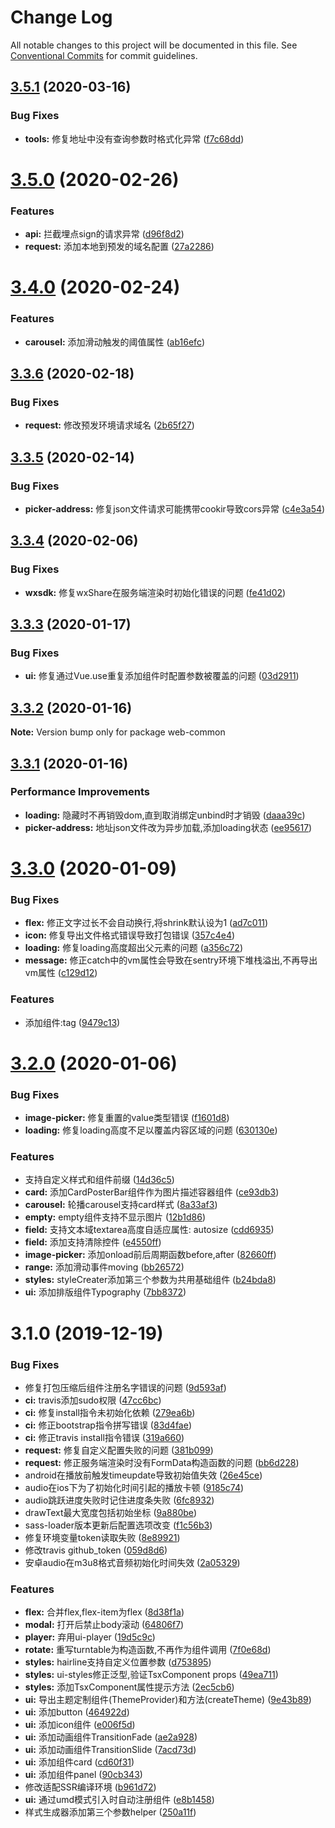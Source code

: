 # Change Log

All notable changes to this project will be documented in this file.
See [Conventional Commits](https://conventionalcommits.org) for commit guidelines.

## [3.5.1](https://github.com/huteming/huteming-ui/compare/v3.5.0...v3.5.1) (2020-03-16)


### Bug Fixes

* **tools:** 修复地址中没有查询参数时格式化异常 ([f7c68dd](https://github.com/huteming/huteming-ui/commit/f7c68dd636517807b170880e6d8d27d8b4890e39))






# [3.5.0](https://github.com/huteming/huteming-ui/compare/v3.4.0...v3.5.0) (2020-02-26)


### Features

* **api:** 拦截埋点sign的请求异常 ([d96f8d2](https://github.com/huteming/huteming-ui/commit/d96f8d284d28f84765a5d189500e38883d0d700f))
* **request:** 添加本地到预发的域名配置 ([27a2286](https://github.com/huteming/huteming-ui/commit/27a228693d7ca3ee083c9d534338ba86b46e7f55))





# [3.4.0](https://github.com/huteming/huteming-ui/compare/v3.3.6...v3.4.0) (2020-02-24)


### Features

* **carousel:** 添加滑动触发的阈值属性 ([ab16efc](https://github.com/huteming/huteming-ui/commit/ab16efcf1a91944bd6365fa26ca8062285c6af57))





## [3.3.6](https://github.com/huteming/huteming-ui/compare/v3.3.5...v3.3.6) (2020-02-18)


### Bug Fixes

* **request:** 修改预发环境请求域名 ([2b65f27](https://github.com/huteming/huteming-ui/commit/2b65f2764b03ef9ee9ea36eeedb961a60f0a5111))





## [3.3.5](https://github.com/huteming/huteming-ui/compare/v3.3.4...v3.3.5) (2020-02-14)


### Bug Fixes

* **picker-address:** 修复json文件请求可能携带cookir导致cors异常 ([c4e3a54](https://github.com/huteming/huteming-ui/commit/c4e3a542b9b9e316bc2490a5d45c24e89507ec49))





## [3.3.4](https://github.com/huteming/huteming-ui/compare/v3.3.3...v3.3.4) (2020-02-06)


### Bug Fixes

* **wxsdk:** 修复wxShare在服务端渲染时初始化错误的问题 ([fe41d02](https://github.com/huteming/huteming-ui/commit/fe41d022ea3ea0137a40c778951967fbae556988))





## [3.3.3](https://github.com/huteming/huteming-ui/compare/v3.3.2...v3.3.3) (2020-01-17)


### Bug Fixes

* **ui:** 修复通过Vue.use重复添加组件时配置参数被覆盖的问题 ([03d2911](https://github.com/huteming/huteming-ui/commit/03d29113db6e1a9c5a977c9d82acb19faf1b470a))





## [3.3.2](https://github.com/huteming/huteming-ui/compare/v3.3.1...v3.3.2) (2020-01-16)

**Note:** Version bump only for package web-common





## [3.3.1](https://github.com/huteming/huteming-ui/compare/v3.3.0...v3.3.1) (2020-01-16)


### Performance Improvements

* **loading:** 隐藏时不再销毁dom,直到取消绑定unbind时才销毁 ([daaa39c](https://github.com/huteming/huteming-ui/commit/daaa39c4fb7728d3633c5b0cbf31db968f78df6d))
* **picker-address:** 地址json文件改为异步加载,添加loading状态 ([ee95617](https://github.com/huteming/huteming-ui/commit/ee956178ffe0abd48d7b74a9412dd72b5af2b638))





# [3.3.0](https://github.com/huteming/huteming-ui/compare/v3.2.0...v3.3.0) (2020-01-09)


### Bug Fixes

* **flex:** 修正文字过长不会自动换行,将shrink默认设为1 ([ad7c011](https://github.com/huteming/huteming-ui/commit/ad7c011383551b9f70f820a045a80e85a7a36ac5))
* **icon:** 修复导出文件格式错误导致打包错误 ([357c4e4](https://github.com/huteming/huteming-ui/commit/357c4e47185f03ecaf826bdef6ce88850d42ca00))
* **loading:** 修复loading高度超出父元素的问题 ([a356c72](https://github.com/huteming/huteming-ui/commit/a356c72e3829dc9753b01a568d94782e283f5a3e))
* **message:** 修正catch中的vm属性会导致在sentry环境下堆栈溢出,不再导出vm属性 ([c129d12](https://github.com/huteming/huteming-ui/commit/c129d120c1e81f765624f239cbb94c5bd05e0336))


### Features

* 添加组件:tag ([9479c13](https://github.com/huteming/huteming-ui/commit/9479c13bf2a3c1bf11e4d22149c0b677175ea6a0))





# [3.2.0](https://github.com/huteming/huteming-ui/compare/v3.1.0...v3.2.0) (2020-01-06)


### Bug Fixes

* **image-picker:** 修复重置的value类型错误 ([f1601d8](https://github.com/huteming/huteming-ui/commit/f1601d81e07870c499a3408b49fda0023918f43d))
* **loading:** 修复loading高度不足以覆盖内容区域的问题 ([630130e](https://github.com/huteming/huteming-ui/commit/630130e8b5fec9ea0979271a035654d6666b8ca9))


### Features

* 支持自定义样式和组件前缀 ([14d36c5](https://github.com/huteming/huteming-ui/commit/14d36c5d9e1acba40c87eaa4c2301c6819c53285))
* **card:** 添加CardPosterBar组件作为图片描述容器组件 ([ce93db3](https://github.com/huteming/huteming-ui/commit/ce93db3788ceb548a8546c514651fd67ec3441ee))
* **carousel:** 轮播carousel支持card样式 ([8a33af3](https://github.com/huteming/huteming-ui/commit/8a33af3bc5f8c12dbd490caf3c489fee810505be))
* **empty:** empty组件支持不显示图片 ([12b1d86](https://github.com/huteming/huteming-ui/commit/12b1d86312a2b1a6ea0d88e13a16db0a7f02d0ed))
* **field:** 支持文本域textarea高度自适应属性: autosize ([cdd6935](https://github.com/huteming/huteming-ui/commit/cdd6935bf8dc044f5851c4a79508f633feeb711a))
* **field:** 添加支持清除控件 ([e4550ff](https://github.com/huteming/huteming-ui/commit/e4550ff65f814df4c9620938d2d9a21187ad4033))
* **image-picker:** 添加onload前后周期函数before,after ([82660ff](https://github.com/huteming/huteming-ui/commit/82660ff4661eaff01d0c79c62e1d46ceb2630371))
* **range:** 添加滑动事件moving ([bb26572](https://github.com/huteming/huteming-ui/commit/bb26572b4fe719607ddec7f78bfc78e1f17f0c0d))
* **styles:** styleCreater添加第三个参数为共用基础组件 ([b24bda8](https://github.com/huteming/huteming-ui/commit/b24bda85e2ca2c27521e753cf0790707ab9cd570))
* **ui:** 添加排版组件Typography ([7bb8372](https://github.com/huteming/huteming-ui/commit/7bb837274feafb071ad70a4f3530d8d2e1add064))





# 3.1.0 (2019-12-19)


### Bug Fixes

* 修复打包压缩后组件注册名字错误的问题 ([9d593af](https://github.com/huteming/huteming-ui/commit/9d593af3a27efa600b8e3847609d21288b25c3e1))
* **ci:** travis添加sudo权限 ([47cc6bc](https://github.com/huteming/huteming-ui/commit/47cc6bc4ecf5e4118e9935851e379600b68c90eb))
* **ci:** 修复install指令未初始化依赖 ([279ea6b](https://github.com/huteming/huteming-ui/commit/279ea6b44b7bfa7301cfd39d0c3f34809d23bad7))
* **ci:** 修正bootstrap指令拼写错误 ([83d4fae](https://github.com/huteming/huteming-ui/commit/83d4fae5aee2edcc7436b7821b9c88bd18812204))
* **ci:** 修正travis install指令错误 ([319a660](https://github.com/huteming/huteming-ui/commit/319a660955b35661d15e31c0e92c1401a8ebd00d))
* **request:** 修复自定义配置失败的问题 ([381b099](https://github.com/huteming/huteming-ui/commit/381b0994a54cc1b8a64d440436453f75d84ff1b0))
* **request:** 修正服务端渲染时没有FormData构造函数的问题 ([bb6d228](https://github.com/huteming/huteming-ui/commit/bb6d228df505ff05b60d77f98d7ed20c331e78aa))
* android在播放前触发timeupdate导致初始值失效 ([26e45ce](https://github.com/huteming/huteming-ui/commit/26e45cee623b83270ebc953902bf0e4015814391))
* audio在ios下为了初始化时间引起的播放卡顿 ([9185c74](https://github.com/huteming/huteming-ui/commit/9185c7453c3778ac6e48cc23c17691de04811e74))
* audio跳跃进度失败时记住进度条失败 ([6fc8932](https://github.com/huteming/huteming-ui/commit/6fc8932ff0e1323d39ab32d445f15d367cf2b710))
* drawText最大宽度包括初始坐标 ([9a880be](https://github.com/huteming/huteming-ui/commit/9a880bed27dc1457ea7600bec4459c2f06f0c7f8))
* sass-loader版本更新后配置选项改变 ([f1c56b3](https://github.com/huteming/huteming-ui/commit/f1c56b34d054b0869f63f88d81072112ddaad649))
* 修复环境变量token读取失败 ([8e89921](https://github.com/huteming/huteming-ui/commit/8e89921324983e77c1f53c708a60bcbdc14a6aaf))
* 修改travis github_token ([059d8d6](https://github.com/huteming/huteming-ui/commit/059d8d6c71a92175fb60a1bde5a5ff996dff1aa0))
* 安卓audio在m3u8格式音频初始化时间失效 ([2a05329](https://github.com/huteming/huteming-ui/commit/2a0532942a2f3f0371c7fd26932dd701f0ff316d))


### Features

* **flex:** 合并flex,flex-item为flex ([8d38f1a](https://github.com/huteming/huteming-ui/commit/8d38f1a0e31f23cb2b98aa0ef017432b801a6bb1))
* **modal:** 打开后禁止body滚动 ([64806f7](https://github.com/huteming/huteming-ui/commit/64806f789e060ce1c53309a28b5a35f06d511f8a))
* **player:** 弃用ui-player ([19d5c9c](https://github.com/huteming/huteming-ui/commit/19d5c9ce47a7e7f06622b469c067b70935552ed4))
* **rotate:** 重写turntable为构造函数,不再作为组件调用 ([7f0e68d](https://github.com/huteming/huteming-ui/commit/7f0e68d8da696bbd8fce3d682d2b03141ddfe6b3))
* **styles:** hairline支持自定义位置参数 ([d753895](https://github.com/huteming/huteming-ui/commit/d75389559c4aab9679cf34b28b8070b9aa932bc1))
* **styles:** ui-styles修正泛型,验证TsxComponent props ([49ea711](https://github.com/huteming/huteming-ui/commit/49ea7110a2e41edb32064c512d8ba732e600c71d))
* **styles:** 添加TsxComponent属性提示方法 ([2ec5cb6](https://github.com/huteming/huteming-ui/commit/2ec5cb633ddb8c19f9c4301bc42b1bc2dccbb69f))
* **ui:** 导出主题定制组件(ThemeProvider)和方法(createTheme) ([9e43b89](https://github.com/huteming/huteming-ui/commit/9e43b890136557ee0601862069234f8c89237944))
* **ui:** 添加button ([464922d](https://github.com/huteming/huteming-ui/commit/464922d672077e761303d87e7fd5f3fbde7e9ef1))
* **ui:** 添加icon组件 ([e006f5d](https://github.com/huteming/huteming-ui/commit/e006f5dde1cc822bb5ff846d23960f83aa9e0b36))
* **ui:** 添加动画组件TransitionFade ([ae2a928](https://github.com/huteming/huteming-ui/commit/ae2a928a18a7629d4515ce249c96c170de4472b9))
* **ui:** 添加动画组件TransitionSlide ([7acd73d](https://github.com/huteming/huteming-ui/commit/7acd73d86fb9a8cf3ae5e0f3b4b87f43d86915bd))
* **ui:** 添加组件card ([cd60f31](https://github.com/huteming/huteming-ui/commit/cd60f314ffb0aa613e935d7d957d952a9b806353))
* **ui:** 添加组件panel ([90cb343](https://github.com/huteming/huteming-ui/commit/90cb343b7c9d4b97090e2def305b7c3818f82187))
* 修改适配SSR编译环境 ([b961d72](https://github.com/huteming/huteming-ui/commit/b961d72ddf40360f78627f578d846ac761446388))
* **ui:** 通过umd模式引入时自动注册组件 ([e8b1458](https://github.com/huteming/huteming-ui/commit/e8b14583feee5ef8a34afa17cc04752125ab4d01))
* 样式生成器添加第三个参数helper ([250a11f](https://github.com/huteming/huteming-ui/commit/250a11fc0e9c8078f79b979892edb2cd47ba4597))
